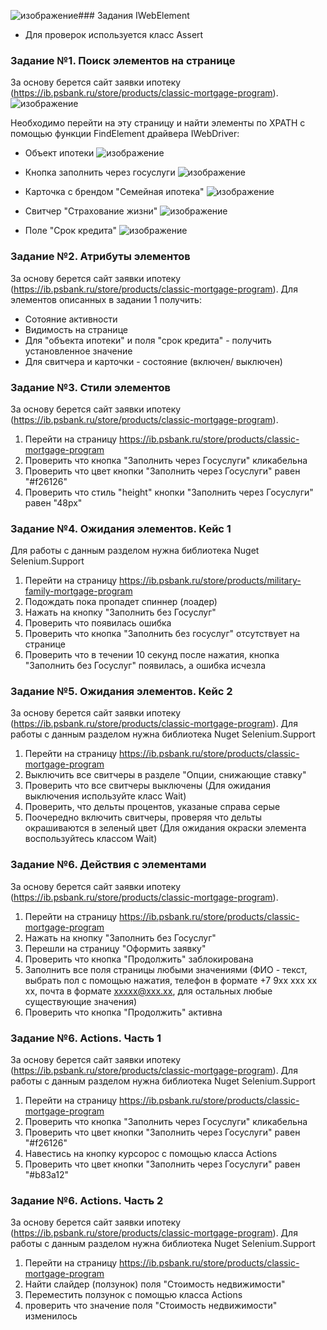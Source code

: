 ![изображение](https://github.com/AutomationC/3.-IWebElement/assets/22545947/8d39d0d8-0368-4545-b102-1dff3723ad44)### Задания IWebElement

* Для проверок используется класс Assert

### Задание №1. Поиск элементов на странице

За основу берется сайт заявки ипотеку (https://ib.psbank.ru/store/products/classic-mortgage-program). 
![изображение](https://github.com/AutomationC/3.-IWebElement/assets/22545947/6d84ab4f-96c6-43fe-9909-1e5042669dc2)


Необходимо перейти на эту страницу и найти элементы по XPATH с помощью функции FindElement драйвера IWebDriver:
 * Объект ипотеки ![изображение](https://github.com/AutomationC/3.-IWebElement/assets/22545947/c0451a80-f0cd-45d0-88e1-51bd6f597b5f)

 * Кнопка заполнить через госуслуги ![изображение](https://github.com/AutomationC/3.-IWebElement/assets/22545947/8f65ebbe-1428-422e-a4f2-6c423c7ccb0e)

 * Карточка с брендом "Семейная ипотека" ![изображение](https://github.com/AutomationC/3.-IWebElement/assets/22545947/bd589bcb-ee2c-4bb9-88f8-d867216c79b7)

 * Свитчер "Страхование жизни" ![изображение](https://github.com/AutomationC/3.-IWebElement/assets/22545947/303fa32c-fc3b-43fe-8227-b4e801200fc9)

 * Поле "Срок кредита" ![изображение](https://github.com/AutomationC/3.-IWebElement/assets/22545947/3b5ffa28-7ce2-4752-b437-233a3314d932)


### Задание №2. Атрибуты элементов

За основу берется сайт заявки ипотеку (https://ib.psbank.ru/store/products/classic-mortgage-program). 
Для элементов описанных в задании 1 получить:
  * Сотояние активности
  * Видимость на странице
  * Для "объекта ипотеки" и поля "срок кредита" - получить установленное значение
  * Для свитчера и карточки - состояние (включен/ выключен)

### Задание №3. Стили элементов

За основу берется сайт заявки ипотеку (https://ib.psbank.ru/store/products/classic-mortgage-program). 
1. Перейти на страницу https://ib.psbank.ru/store/products/classic-mortgage-program
2. Проверить что кнопка "Заполнить через Госуслуги" кликабельна
3. Проверить что цвет кнопки "Заполнить через Госуслуги" равен "#f26126"
4. Проверить что стиль "height" кнопки "Заполнить через Госуслуги" равен "48px"


### Задание №4. Ожидания элементов. Кейс 1

Для работы с данным разделом нужна библиотека Nuget Selenium.Support

1. Перейти на страницу https://ib.psbank.ru/store/products/military-family-mortgage-program
2. Подождать пока пропадет спиннер (лоадер)
3. Нажать на кнопку "Заполнить без Госуслуг"
4. Проверить что появилась ошибка
5. Проверить что кнопка "Заполнить без госуслуг" отсутствует на странице
6. Проверить что в течении 10 секунд после нажатия, кнопка "Заполнить без Госуслуг" появилась, а ошибка исчезла
   
### Задание №5. Ожидания элементов. Кейс 2

За основу берется сайт заявки ипотеку (https://ib.psbank.ru/store/products/classic-mortgage-program). 
Для работы с данным разделом нужна библиотека Nuget Selenium.Support

1. Перейти на страницу https://ib.psbank.ru/store/products/classic-mortgage-program
2. Выключить все свитчеры в разделе "Опции, снижающие ставку"
3. Проверить что все свитчеры выключены (Для ожидания выключения используйте класс Wait)
4. Проверить, что дельты процентов, указаные справа серые
5. Поочередно включить свитчеры, проверяя что дельты окрашиваются в зеленый цвет (Для ожидания окраски элемента воспользуйтесь классом Wait)

### Задание №6. Действия с элементами

За основу берется сайт заявки ипотеку (https://ib.psbank.ru/store/products/classic-mortgage-program). 
1. Перейти на страницу https://ib.psbank.ru/store/products/classic-mortgage-program
2. Нажать на кнопку "Заполнить без Госуслуг"
3. Перешли на страницу "Оформить заявку"
4. Проверить что кнопка "Продолжить" заблокирована
5. Заполнить все поля страницы любыми значениями (ФИО - текст, выбрать пол с помощью нажатия, телефон в формате +7 9xx xxx xx xx, почта в формате xxxxx@xxx.xx, для остальных любые существующие значения)
7. Проверить что кнопка "Продолжить" активна

### Задание №6. Actions. Часть 1

За основу берется сайт заявки ипотеку (https://ib.psbank.ru/store/products/classic-mortgage-program). 
Для работы с данным разделом нужна библиотека Nuget Selenium.Support
1. Перейти на страницу https://ib.psbank.ru/store/products/classic-mortgage-program
2. Проверить что кнопка "Заполнить через Госуслуги" кликабельна
3. Проверить что цвет кнопки "Заполнить через Госуслуги" равен "#f26126"
4. Навестись на кнопку курсорос с помощью класса Actions
5.  Проверить что цвет кнопки "Заполнить через Госуслуги" равен "#b83a12"

### Задание №6. Actions. Часть 2

За основу берется сайт заявки ипотеку (https://ib.psbank.ru/store/products/classic-mortgage-program). 
Для работы с данным разделом нужна библиотека Nuget Selenium.Support
1. Перейти на страницу https://ib.psbank.ru/store/products/classic-mortgage-program
2. Найти слайдер (ползунок) поля "Стоимость недвижимости"
3. Переместить ползунок с помощью класса Actions
4. проверить что значение поля "Стоимость недвижимости" изменилось

